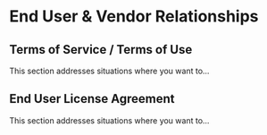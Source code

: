 # End User & Vendor Relationships

## Terms of Service / Terms of Use

This section addresses situations where you want to...

## End User License Agreement

This section addresses situations where you want to...

